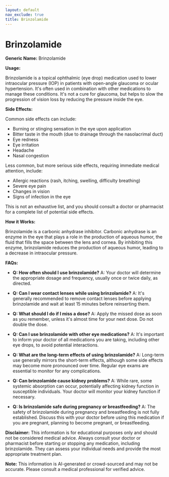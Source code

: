 ```yaml
---
layout: default
nav_exclude: true
title: Brinzolamide
---
```


# Brinzolamide

**Generic Name:** Brinzolamide

**Usage:**

Brinzolamide is a topical ophthalmic (eye drop) medication used to lower intraocular pressure (IOP) in patients with open-angle glaucoma or ocular hypertension.  It's often used in combination with other medications to manage these conditions.  It's not a cure for glaucoma, but helps to slow the progression of vision loss by reducing the pressure inside the eye.


**Side Effects:**

Common side effects can include:

* Burning or stinging sensation in the eye upon application
* Bitter taste in the mouth (due to drainage through the nasolacrimal duct)
* Eye redness
* Eye irritation
* Headache
* Nasal congestion


Less common, but more serious side effects, requiring immediate medical attention, include:

* Allergic reactions (rash, itching, swelling, difficulty breathing)
* Severe eye pain
* Changes in vision
* Signs of infection in the eye


This is not an exhaustive list, and you should consult a doctor or pharmacist for a complete list of potential side effects.


**How it Works:**

Brinzolamide is a carbonic anhydrase inhibitor.  Carbonic anhydrase is an enzyme in the eye that plays a role in the production of aqueous humor, the fluid that fills the space between the lens and cornea.  By inhibiting this enzyme, brinzolamide reduces the production of aqueous humor, leading to a decrease in intraocular pressure.


**FAQs:**

* **Q: How often should I use brinzolamide?**  A:  Your doctor will determine the appropriate dosage and frequency, usually once or twice daily, as directed.

* **Q: Can I wear contact lenses while using brinzolamide?** A: It's generally recommended to remove contact lenses before applying brinzolamide and wait at least 15 minutes before reinserting them.

* **Q: What should I do if I miss a dose?** A: Apply the missed dose as soon as you remember, unless it's almost time for your next dose.  Do not double the dose.

* **Q: Can I use brinzolamide with other eye medications?** A:  It's important to inform your doctor of all medications you are taking, including other eye drops, to avoid potential interactions.

* **Q: What are the long-term effects of using brinzolamide?** A: Long-term use generally mirrors the short-term effects, although some side effects may become more pronounced over time. Regular eye exams are essential to monitor for any complications.

* **Q: Can brinzolamide cause kidney problems?** A: While rare, some systemic absorption can occur, potentially affecting kidney function in susceptible individuals.  Your doctor will monitor your kidney function if necessary.

* **Q:  Is brinzolamide safe during pregnancy or breastfeeding?** A:  The safety of brinzolamide during pregnancy and breastfeeding is not fully established. Discuss this with your doctor before using this medication if you are pregnant, planning to become pregnant, or breastfeeding.


**Disclaimer:** This information is for educational purposes only and should not be considered medical advice.  Always consult your doctor or pharmacist before starting or stopping any medication, including brinzolamide.  They can assess your individual needs and provide the most appropriate treatment plan.


**Note:** This information is AI-generated or crowd-sourced and may not be accurate. Please consult a medical professional for verified advice.